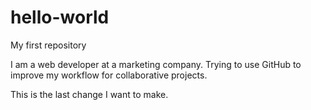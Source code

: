 # hello-world
My first repository

I am a web developer at a marketing company. Trying to use GitHub to improve my workflow for collaborative projects.

This is the last change I want to make.
